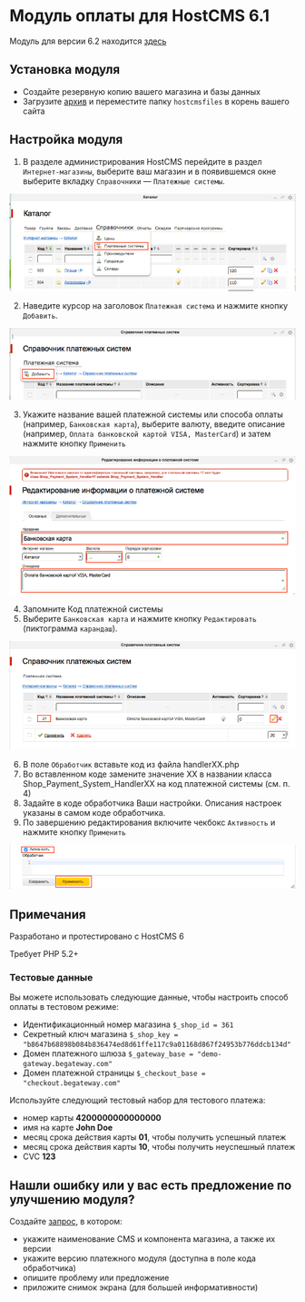 # Модуль оплаты для HostCMS 6.1

Модуль для версии 6.2 находится
[здесь](https://github.com/beGateway/hostcms-payment-module)

## Установка модуля

  * Создайте резервную копию вашего магазина и базы данных
  * Загрузите [архив](https://github.com/beGateway/hostcms-payment-module/raw/6.1/hostcms-payment-module.zip) и переместите папку `hostcmsfiles` в корень вашего сайта

## Настройка модуля

1. В разделе администрирования HostCMS перейдите в раздел `Интернет-магазины`, выберите ваш магазин и в появившемся окне выберите вкладку `Справочники` — `Платежные системы`.

  ![Шаг 1](https://github.com/beGateway/hostcms-payment-module/raw/master/doc/pic1.png)

2. Наведите курсор на заголовок `Платежная система` и нажмите кнопку `Добавить`.

  ![Шаг 2](https://github.com/beGateway/hostcms-payment-module/raw/master/doc/pic2.png)

3. Укажите название вашей платежной системы или способа оплаты (например, `Банковская карта`), выберите валюту, введите описание (например, `Оплата банковской картой VISA, MasterCard`) и затем нажмите кнопку `Применить`

  ![Шаг 3](https://github.com/beGateway/hostcms-payment-module/raw/master/doc/pic3.png)

4. Запомните Код платежной системы
5. Выберите `Банковская карта` и нажмите кнопку `Редактировать` (пиктограмма `карандаш`).

  ![Шаг 5](https://github.com/beGateway/hostcms-payment-module/raw/master/doc/pic5.png)

6. В поле `Обработчик` вставьте код из файла handlerXX.php
7. Во вставленном коде замените значение XX в названии класса Shop_Payment_System_HandlerXX на код платежной системы (см. п. 4)
8. Задайте в коде обработчика Ваши настройки. Описания настроек указаны в самом коде обработчика.
9. По завершению редактирования включите чекбокс `Активность` и нажмите кнопку `Применить`

  ![Шаг 9](https://github.com/beGateway/hostcms-payment-module/raw/master/doc/pic9.png)

## Примечания

Разработано и протестировано c HostCMS 6

Требует PHP 5.2+

### Тестовые данные

Вы можете использовать следующие данные, чтобы настроить способ оплаты в
тестовом режиме:

  * Идентификационный номер магазина `$_shop_id = 361`
  * Секретный ключ магазина `$_shop_key = "b8647b68898b084b836474ed8d61ffe117c9a01168d867f24953b776ddcb134d"`
  * Домен платежного шлюза `$_gateway_base = "demo-gateway.begateway.com"`
  * Домен платежной страницы `$_checkout_base = "checkout.begateway.com"`

Используйте следующий тестовый набор для тестового платежа:

  * номер карты __4200000000000000__
  * имя на карте __John Doe__
  * месяц срока действия карты __01__, чтобы получить успешный платеж
  * месяц срока действия карты __10__, чтобы получить неуспешный платеж
  * CVC __123__

## Нашли ошибку или у вас есть предложение по улучшению модуля?

Создайте [запрос](https://github.com/beGateway/hostcms-payment-module/issues/new), в котором:

  * укажите наименование CMS и компонента магазина, а также их версии
  * укажите версию платежного модуля (доступна в поле кода обработчика)
  * опишите проблему или предложение
  * приложите снимок экрана (для большей информативности)
